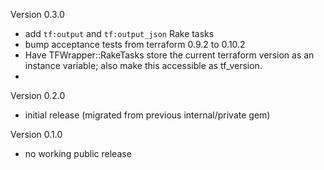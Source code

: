 Version 0.3.0

  - add `tf:output` and `tf:output_json` Rake tasks
  - bump acceptance tests from terraform 0.9.2 to 0.10.2
  - Have TFWrapper::RakeTasks store the current terraform version as an instance variable;
    also make this accessible as tf_version.
  - 

Version 0.2.0

  - initial release (migrated from previous internal/private gem)

Version 0.1.0

  - no working public release
